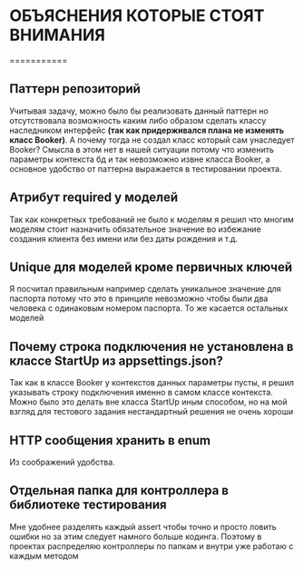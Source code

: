 # ОБЪЯСНЕНИЯ КОТОРЫЕ СТОЯТ ВНИМАНИЯ
===========
## Паттерн репозиторий
 
Учитывая задачу, можно было бы реализовать данный паттерн но отсутствовала возможность каким либо образом сделать классу наследником интерфейс **(так как придерживался плана не изменять класс Booker)**. А почему тогда не создал класс который сам унаследует Booker? Смысла в этом нет в нашей ситуации потому что изменить параметры  контекста бд и так невозможно извне класса Booker, а основное удобство от паттерна выражается в тестировании проекта.
 
## Атрибут required у моделей
 
Так как конкретных требований не было к моделям я решил что многим моделям стоит назначить обязательное значение во избежание создания клиента без имени или без даты рождения и т.д.
 
## Unique для моделей кроме первичных ключей
 
Я посчитал правильным например сделать уникальное значение для паспорта потому что это в принципе невозможно чтобы были два человека с одинаковым номером паспорта. То же касается остальных моделей
 
## Почему строка подключения не установлена в классе StartUp из appsettings.json?
 
Так как в классе Booker у контекстов данных параметры пусты, я решил указывать строку подключения именно в самом классе контекста. Можно было это делать вне класса StartUp иным способом, но на мой взгляд для тестового задания нестандартный решения не очень хороши
 
## HTTP сообщения хранить в enum
 
Из соображений удобства.
 
## Отдельная папка для контроллера в библиотеке тестирования
 
Мне удобнее разделять каждый assert чтобы точно и просто ловить ошибки но за этим следует намного больше кодинга. Поэтому в проектах распределяю контроллеры по папкам и внутри уже работаю с каждым методом
